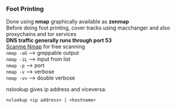 ### Foot Printing
Done using **nmap** graphically available as **zenmap**  
Before doing foot printing, cover tracks using macchanger and also proxychains and tor services  
**DNS traffic generally runs through port 53**  
[Scanme Nmap](scanme.nmap.org/) for free scanning  
`nmap -oG` --> greppable output  
`nmap -iL` --> input from list  
`nmap -p` --> port  
`nmap -v` --> verbose  
`nmap -vv` --> double verbose

nslookup gives ip address and viceversa.  

`nslookup <ip address> | <hostname>`
